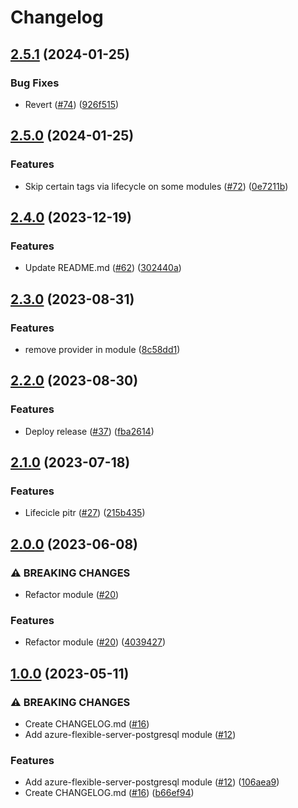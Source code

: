 # Changelog

## [2.5.1](https://github.com/prefapp/tfm/compare/azure-flexible-server-postgresql-v2.5.0...azure-flexible-server-postgresql-v2.5.1) (2024-01-25)


### Bug Fixes

* Revert ([#74](https://github.com/prefapp/tfm/issues/74)) ([926f515](https://github.com/prefapp/tfm/commit/926f515986bbcfa7951a6aba2e92dd23900e4aac))

## [2.5.0](https://github.com/prefapp/tfm/compare/azure-flexible-server-postgresql-v2.4.0...azure-flexible-server-postgresql-v2.5.0) (2024-01-25)


### Features

* Skip certain tags via lifecycle on some modules ([#72](https://github.com/prefapp/tfm/issues/72)) ([0e7211b](https://github.com/prefapp/tfm/commit/0e7211b7a36efe9cdbdbf6a751c198c0f2216ae5))

## [2.4.0](https://github.com/prefapp/tfm/compare/azure-flexible-server-postgresql-v2.3.0...azure-flexible-server-postgresql-v2.4.0) (2023-12-19)


### Features

* Update README.md ([#62](https://github.com/prefapp/tfm/issues/62)) ([302440a](https://github.com/prefapp/tfm/commit/302440a79ea0e4883b6583e3540deac7bac6c307))

## [2.3.0](https://github.com/prefapp/tfm/compare/azure-flexible-server-postgresql-v2.2.0...azure-flexible-server-postgresql-v2.3.0) (2023-08-31)


### Features

* remove provider in module ([8c58dd1](https://github.com/prefapp/tfm/commit/8c58dd1d97754ae9ae709e5cd7b79659e7998155))

## [2.2.0](https://github.com/prefapp/tfm/compare/azure-flexible-server-postgresql-v2.1.0...azure-flexible-server-postgresql-v2.2.0) (2023-08-30)


### Features

* Deploy release ([#37](https://github.com/prefapp/tfm/issues/37)) ([fba2614](https://github.com/prefapp/tfm/commit/fba2614fb284cf9d960be53c7c123ceaf08cecfa))

## [2.1.0](https://github.com/prefapp/tfm/compare/azure-flexible-server-postgresql-v2.0.0...azure-flexible-server-postgresql-v2.1.0) (2023-07-18)


### Features

* Lifecicle pitr ([#27](https://github.com/prefapp/tfm/issues/27)) ([215b435](https://github.com/prefapp/tfm/commit/215b4352d8683b3ed1d69f8858e1091336394adc))

## [2.0.0](https://github.com/prefapp/tfm/compare/azure-flexible-server-postgresql-v1.0.0...azure-flexible-server-postgresql-v2.0.0) (2023-06-08)


### ⚠ BREAKING CHANGES

* Refactor module ([#20](https://github.com/prefapp/tfm/issues/20))

### Features

* Refactor module ([#20](https://github.com/prefapp/tfm/issues/20)) ([4039427](https://github.com/prefapp/tfm/commit/40394272037262195b5c0d0ac18ee3e56684a6c4))

## [1.0.0](https://github.com/prefapp/tfm/compare/azure-flexible-server-postgresql-v0.1.0...azure-flexible-server-postgresql-v1.0.0) (2023-05-11)


### ⚠ BREAKING CHANGES

* Create CHANGELOG.md ([#16](https://github.com/prefapp/tfm/issues/16))
* Add azure-flexible-server-postgresql module ([#12](https://github.com/prefapp/tfm/issues/12))

### Features

* Add azure-flexible-server-postgresql module ([#12](https://github.com/prefapp/tfm/issues/12)) ([106aea9](https://github.com/prefapp/tfm/commit/106aea916b7f2c6fbe0c9d57aca917326188cb9b))
* Create CHANGELOG.md ([#16](https://github.com/prefapp/tfm/issues/16)) ([b66ef94](https://github.com/prefapp/tfm/commit/b66ef943f77f7ddacd7e908887bef938e5115bd8))
